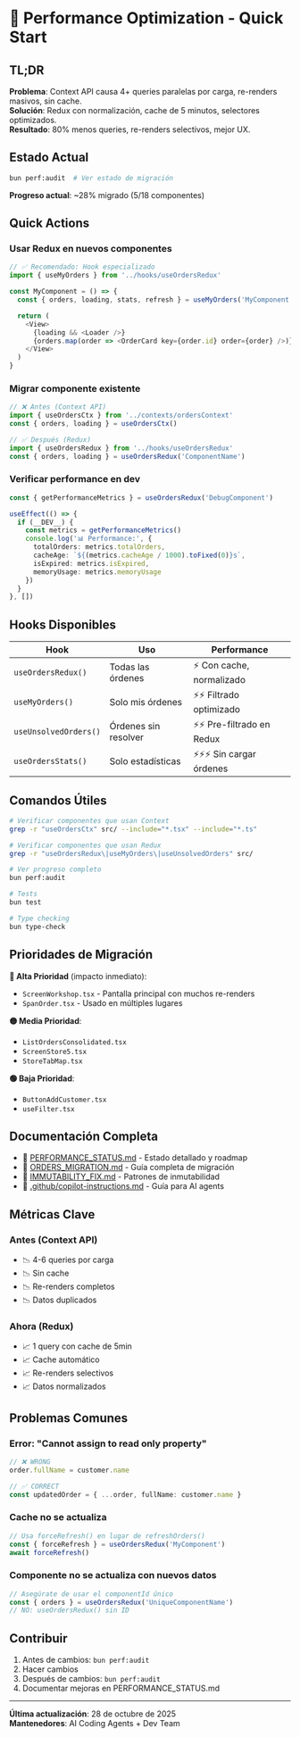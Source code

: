 # 🚀 Performance Optimization - Quick Start

## TL;DR

**Problema**: Context API causa 4+ queries paralelas por carga, re-renders masivos, sin cache.  
**Solución**: Redux con normalización, cache de 5 minutos, selectores optimizados.  
**Resultado**: 80% menos queries, re-renders selectivos, mejor UX.

## Estado Actual

```bash
bun perf:audit  # Ver estado de migración
```

**Progreso actual**: ~28% migrado (5/18 componentes)

## Quick Actions

### Usar Redux en nuevos componentes

```typescript
// ✅ Recomendado: Hook especializado
import { useMyOrders } from '../hooks/useOrdersRedux'

const MyComponent = () => {
  const { orders, loading, stats, refresh } = useMyOrders('MyComponent')

  return (
    <View>
      {loading && <Loader />}
      {orders.map(order => <OrderCard key={order.id} order={order} />)}
    </View>
  )
}
```

### Migrar componente existente

```typescript
// ❌ Antes (Context API)
import { useOrdersCtx } from '../contexts/ordersContext'
const { orders, loading } = useOrdersCtx()

// ✅ Después (Redux)
import { useOrdersRedux } from '../hooks/useOrdersRedux'
const { orders, loading } = useOrdersRedux('ComponentName')
```

### Verificar performance en dev

```typescript
const { getPerformanceMetrics } = useOrdersRedux('DebugComponent')

useEffect(() => {
  if (__DEV__) {
    const metrics = getPerformanceMetrics()
    console.log('📊 Performance:', {
      totalOrders: metrics.totalOrders,
      cacheAge: `${(metrics.cacheAge / 1000).toFixed(0)}s`,
      isExpired: metrics.isExpired,
      memoryUsage: metrics.memoryUsage
    })
  }
}, [])
```

## Hooks Disponibles

| Hook                  | Uso                  | Performance                |
| --------------------- | -------------------- | -------------------------- |
| `useOrdersRedux()`    | Todas las órdenes    | ⚡ Con cache, normalizado  |
| `useMyOrders()`       | Solo mis órdenes     | ⚡⚡ Filtrado optimizado   |
| `useUnsolvedOrders()` | Órdenes sin resolver | ⚡⚡ Pre-filtrado en Redux |
| `useOrdersStats()`    | Solo estadísticas    | ⚡⚡⚡ Sin cargar órdenes  |

## Comandos Útiles

```bash
# Verificar componentes que usan Context
grep -r "useOrdersCtx" src/ --include="*.tsx" --include="*.ts"

# Verificar componentes que usan Redux
grep -r "useOrdersRedux\|useMyOrders\|useUnsolvedOrders" src/

# Ver progreso completo
bun perf:audit

# Tests
bun test

# Type checking
bun type-check
```

## Prioridades de Migración

**🔴 Alta Prioridad** (impacto inmediato):

- `ScreenWorkshop.tsx` - Pantalla principal con muchos re-renders
- `SpanOrder.tsx` - Usado en múltiples lugares

**🟡 Media Prioridad**:

- `ListOrdersConsolidated.tsx`
- `ScreenStore5.tsx`
- `StoreTabMap.tsx`

**🟢 Baja Prioridad**:

- `ButtonAddCustomer.tsx`
- `useFilter.tsx`

## Documentación Completa

- 📖 [PERFORMANCE_STATUS.md](./PERFORMANCE_STATUS.md) - Estado detallado y roadmap
- 📖 [ORDERS_MIGRATION.md](./ORDERS_MIGRATION.md) - Guía completa de migración
- 📖 [IMMUTABILITY_FIX.md](./IMMUTABILITY_FIX.md) - Patrones de inmutabilidad
- 📖 [.github/copilot-instructions.md](./.github/copilot-instructions.md) - Guía para AI agents

## Métricas Clave

### Antes (Context API)

- 📉 4-6 queries por carga
- 📉 Sin cache
- 📉 Re-renders completos
- 📉 Datos duplicados

### Ahora (Redux)

- 📈 1 query con cache de 5min
- 📈 Cache automático
- 📈 Re-renders selectivos
- 📈 Datos normalizados

## Problemas Comunes

### Error: "Cannot assign to read only property"

```typescript
// ❌ WRONG
order.fullName = customer.name

// ✅ CORRECT
const updatedOrder = { ...order, fullName: customer.name }
```

### Cache no se actualiza

```typescript
// Usa forceRefresh() en lugar de refreshOrders()
const { forceRefresh } = useOrdersRedux('MyComponent')
await forceRefresh()
```

### Componente no se actualiza con nuevos datos

```typescript
// Asegúrate de usar el componentId único
const { orders } = useOrdersRedux('UniqueComponentName')
// NO: useOrdersRedux() sin ID
```

## Contribuir

1. Antes de cambios: `bun perf:audit`
2. Hacer cambios
3. Después de cambios: `bun perf:audit`
4. Documentar mejoras en PERFORMANCE_STATUS.md

---

**Última actualización**: 28 de octubre de 2025  
**Mantenedores**: AI Coding Agents + Dev Team
